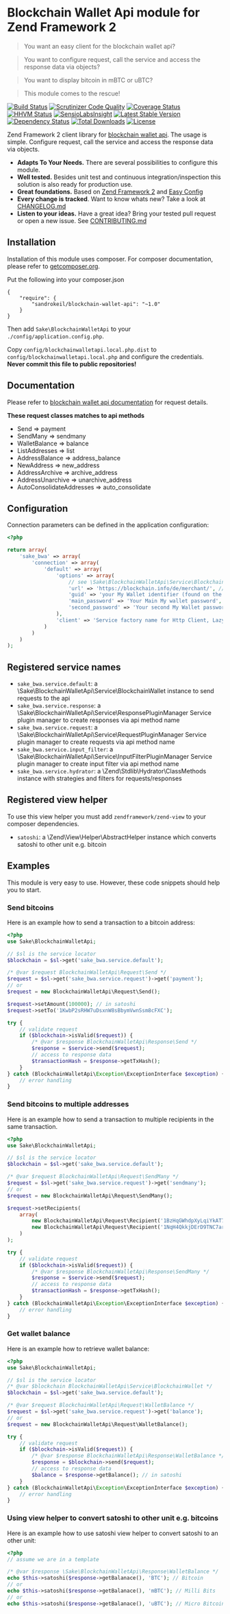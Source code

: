 # Blockchain Wallet Api module for Zend Framework 2

> You want an easy client for the blockchain wallet api?

> You want to configure request, call the service and access the response data via objects?

> You want to display bitcoin in mBTC or uBTC?

> This module comes to the rescue!

[![Build Status](https://travis-ci.org/sandrokeil/BlockchainWalletApi.png?branch=master)](https://travis-ci.org/sandrokeil/BlockchainWalletApi)
[![Scrutinizer Code Quality](https://scrutinizer-ci.com/g/sandrokeil/BlockchainWalletApi/badges/quality-score.png?s=e0089b63bdd99801480a5c7aedbda372767990ab)](https://scrutinizer-ci.com/g/sandrokeil/BlockchainWalletApi/)
[![Coverage Status](https://coveralls.io/repos/sandrokeil/BlockchainWalletApi/badge.png)](https://coveralls.io/r/sandrokeil/BlockchainWalletApi)
[![HHVM Status](http://hhvm.h4cc.de/badge/sandrokeil/blockchain-wallet-api.svg)](http://hhvm.h4cc.de/package/sandrokeil/blockchain-wallet-api)
[![SensioLabsInsight](https://insight.sensiolabs.com/projects/a9184d9a-95bf-41c1-82e1-3d6d745602a2/mini.png)](https://insight.sensiolabs.com/projects/a9184d9a-95bf-41c1-82e1-3d6d745602a2)
[![Latest Stable Version](https://poser.pugx.org/sandrokeil/blockchain-wallet-api/v/stable.png)](https://packagist.org/packages/sandrokeil/blockchain-wallet-api)
[![Dependency Status](https://www.versioneye.com/user/projects/53615c9cfe0d07b45c000082/badge.svg)](https://www.versioneye.com/user/projects/53615c9cfe0d07b45c000082)
[![Total Downloads](https://poser.pugx.org/sandrokeil/blockchain-wallet-api/downloads.png)](https://packagist.org/packages/sandrokeil/blockchain-wallet-api)
[![License](https://poser.pugx.org/sandrokeil/blockchain-wallet-api/license.png)](https://packagist.org/packages/sandrokeil/blockchain-wallet-api)

Zend Framework 2 client library for [blockchain wallet api](https://blockchain.info/en/api/blockchain_wallet_api). The usage is simple. Configure request, call the service and access the response data via objects.

 * **Adapts To Your Needs.** There are several possibilities to configure this module.
 * **Well tested.** Besides unit test and continuous integration/inspection this solution is also ready for production use.
 * **Great foundations.** Based on [Zend Framework 2](https://github.com/zendframework/zf2) and [Easy Config](https://github.com/sandrokeil/EasyConfig)
 * **Every change is tracked**. Want to know whats new? Take a look at [CHANGELOG.md](CHANGELOG.md)
 * **Listen to your ideas.** Have a great idea? Bring your tested pull request or open a new issue. See [CONTRIBUTING.md](CONTRIBUTING.md)

## Installation

Installation of this module uses composer. For composer documentation, please refer to
[getcomposer.org](http://getcomposer.org/).

Put the following into your composer.json

    {
        "require": {
            "sandrokeil/blockchain-wallet-api": "~1.0"
        }
    }

Then add `Sake\BlockchainWalletApi` to your `./config/application.config.php`.

Copy `config/blockchainwalletapi.local.php.dist` to `config/blockchainwalletapi.local.php` and configure the credentials. **Never commit this file to public repositories!**

## Documentation

Please refer to [blockchain wallet api documentation](https://blockchain.info/en/api/blockchain_wallet_api) for request details.

**These request classes matches to api methods**

 * Send => payment
 * SendMany => sendmany
 * WalletBalance => balance
 * ListAddresses => list
 * AddressBalance => address_balance
 * NewAddress => new_address
 * AddressArchive => archive_address
 * AddressUnarchive => unarchive_address
 * AutoConsolidateAddresses => auto_consolidate

## Configuration
Connection parameters can be defined in the application configuration:

```php
<?php

return array(
    'sake_bwa' => array(
        'connection' => array(
            'default' => array(
                'options' => array(
                    // see \Sake\BlockchainWalletApi\Service\BlockchainWalletOptions for all configurations
                    'url' => 'https://blockchain.info/de/merchant/', // note on your country
                    'guid' => 'your My Wallet identifier (found on the login page)',
                    'main_password' => 'Your Main My wallet password',
                    'second_password' => 'Your second My Wallet password if double encryption is enabled',
                ),
                'client' => 'Service factory name for Http Client, Lazy-loads a Zend\Http\Client instance if none registered'
            )
        )
    )
);
```

## Registered service names
 * `sake_bwa.service.default`: a \Sake\BlockchainWalletApi\Service\BlockchainWallet instance to send requests to the api
 * `sake_bwa.service.response`: a \Sake\BlockchainWalletApi\Service\ResponsePluginManager Service plugin manager to create responses via api method name
 * `sake_bwa.service.request`: a \Sake\BlockchainWalletApi\Service\RequestPluginManager Service plugin manager to create requests via api method name
 * `sake_bwa.service.input_filter`: a \Sake\BlockchainWalletApi\Service\InputFilterPluginManager Service plugin manager to create input filter via api method name
 * `sake_bwa.service.hydrator`: a \Zend\Stdlib\Hydrator\ClassMethods instance with strategies and filters for requests/responses

## Registered view helper
To use this view helper you must add `zendframework/zend-view` to your composer dependencies.

 * `satoshi`: a \Zend\View\Helper\AbstractHelper instance which converts satoshi to other unit e.g. bitcoin

## Examples
This module is very easy to use. However, these code snippets should help you to start.

### Send bitcoins
Here is an example how to send a transaction to a bitcoin address:

```php
<?php
use Sake\BlockchainWalletApi;

// $sl is the service locator
$blockchain = $sl->get('sake_bwa.service.default');

/* @var $request BlockchainWalletApi\Request\Send */
$request = $sl->get('sake_bwa.service.request')->get('payment');
// or
$request = new BlockchainWalletApi\Request\Send();

$request->setAmount(100000); // in satoshi
$request->setTo('1KwbP2sRHW7uDsxnW8sBbymVwnSsm8cFXC');

try {
    // validate request
    if ($blockchain->isValid($request)) {
        /* @var $response BlockchainWalletApi\Response\Send */
        $response = $service->send($request);
        // access to response data
        $transactionHash = $response->getTxHash();
    }
} catch (BlockchainWalletApi\Exception\ExceptionInterface $exception) {
    // error handling
}
```

### Send bitcoins to multiple addresses
Here is an example how to send a transaction to multiple recipients in the same transaction.

```php
<?php
use Sake\BlockchainWalletApi;

// $sl is the service locator
$blockchain = $sl->get('sake_bwa.service.default');

/* @var $request BlockchainWalletApi\Request\SendMany */
$request = $sl->get('sake_bwa.service.request')->get('sendmany');
// or
$request = new BlockchainWalletApi\Request\SendMany();

$request->setRecipients(
    array(
        new BlockchainWalletApi\Request\Recipient('1BzHqGWhdpXyLqiYkAT7sasfCoffYo79tT', 10000),
        new BlockchainWalletApi\Request\Recipient('1NqH4QkkjDErD9TNC7arDQVMv4zKgfCzmb', 10000),
    )
);

try {
    // validate request
    if ($blockchain->isValid($request)) {
        /* @var $response BlockchainWalletApi\Response\SendMany */
        $response = $service->send($request);
        // access to response data
        $transactionHash = $response->getTxHash();
    }
} catch (BlockchainWalletApi\Exception\ExceptionInterface $exception) {
    // error handling
}
```

### Get wallet balance
Here is an example how to retrieve wallet balance:

```php
<?php
use Sake\BlockchainWalletApi;

// $sl is the service locator
/* @var $blockchain BlockchainWalletApi\Service\BlockchainWallet */
$blockchain = $sl->get('sake_bwa.service.default');

/* @var $request BlockchainWalletApi\Request\WalletBalance */
$request = $sl->get('sake_bwa.service.request')->get('balance');
// or
$request = new BlockchainWalletApi\Request\WalletBalance();

try {
    // validate request
    if ($blockchain->isValid($request)) {
        /* @var $response BlockchainWalletApi\Response\WalletBalance */
        $response = $blockchain->send($request);
        // access to response data
        $balance = $response->getBalance(); // in satoshi
    }
} catch (BlockchainWalletApi\Exception\ExceptionInterface $exception) {
    // error handling
}
```

### Using view helper to convert satoshi to other unit e.g. bitcoins
Here is an example how to use satoshi view helper to convert satoshi to an other unit:

```php
<?php
// assume we are in a template

/* @var $response \Sake\BlockchainWalletApi\Response\WalletBalance */
echo $this->satoshi($response->getBalanace(), 'BTC'); // Bitcoin
// or
echo $this->satoshi($response->getBalanace(), 'mBTC'); // Milli Bits
// or
echo $this->satoshi($response->getBalanace(), 'uBTC'); // Micro Bitcoin
```
